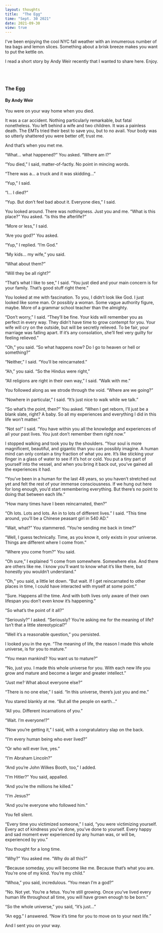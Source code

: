 ```yaml
---
layout: thoughts
title:  "The Egg"
time: "Sept. 30 2021"
date: 2021-09-30
view: true
---
```


I've been enjoying the cool NYC fall weather with an innumerous number of tea bags and lemon slices. Something about a brisk breeze makes you want to put the kettle on. 


I read a short story by Andy Weir recently that I wanted to share here. Enjoy.


<br>
<br>
<h3 class="middle">The Egg</h3>
<h4 class="left">By Andy Weir</h4>
<div class="middle">
	<p>You were on your way home when you died.</p>
	<p>It was a car accident. Nothing particularly remarkable, but fatal nonetheless. You left behind a wife and two children. It was a painless death. The EMTs tried their best to save you, but to no avail. Your body was so utterly shattered you were better off, trust me.</p>
	<p>And that’s when you met me.</p>
	<p>“What… what happened?” You asked. “Where am I?”</p>
	<p>“You died,” I said, matter-of-factly. No point in mincing words.</p>
	<p>“There was a… a truck and it was skidding…”</p>
	<p>“Yup,” I said.</p>
	<p>“I… I died?”</p>  
	<p>“Yup. But don’t feel bad about it. Everyone dies,” I said.</p>  
	<p>You looked around. There was nothingness. Just you and me. “What is this place?” You asked. “Is this the afterlife?”</p>
	<p>“More or less,” I said.</p> 
	<p>“Are you god?” You asked.</p>
	<p>“Yup,” I replied. “I’m God.”</p>
	<p>“My kids… my wife,” you said.</p>
	<p>“What about them?”</p>
	<p>“Will they be all right?”</p>
	<p>“That’s what I like to see,” I said. “You just died and your main concern is for your family. That’s good stuff right there.”</p>
	<p>You looked at me with fascination. To you, I didn’t look like God. I just looked like some man. Or possibly a woman. Some vague authority figure, maybe. More of a grammar school teacher than the almighty.</p>
	<p>“Don’t worry,” I said. “They’ll be fine. Your kids will remember you as perfect in every way. They didn’t have time to grow contempt for you. Your wife will cry on the outside, but will be secretly relieved. To be fair, your marriage was falling apart. If it’s any consolation, she’ll feel very guilty for feeling relieved.”</p>
	<p>“Oh,” you said. “So what happens now? Do I go to heaven or hell or something?”</p>
	<p>“Neither,” I said. “You’ll be reincarnated.”</p> 
	<p>“Ah,” you said. “So the Hindus were right,”</p>
	<p>“All religions are right in their own way,” I said. “Walk with me.”</p>
	<p>You followed along as we strode through the void. “Where are we going?”</p>
	<p>“Nowhere in particular,” I said. “It’s just nice to walk while we talk.”</p>
	<p>“So what’s the point, then?” You asked. “When I get reborn, I’ll just be a blank slate, right? A baby. So all my experiences and everything I did in this life won’t matter.”</p>
	<p>“Not so!” I said. “You have within you all the knowledge and experiences of all your past lives. You just don’t remember them right now.”</p>
	<p>I stopped walking and took you by the shoulders. “Your soul is more magnificent, beautiful, and gigantic than you can possibly imagine. A human mind can only contain a tiny fraction of what you are. It’s like sticking your finger in a glass of water to see if it’s hot or cold. You put a tiny part of yourself into the vessel, and when you bring it back out, you’ve gained all the experiences it had.</p>
	<p>“You’ve been in a human for the last 48 years, so you haven’t stretched out yet and felt the rest of your immense consciousness. If we hung out here for long enough, you’d start remembering everything. But there’s no point to doing that between each life.”</p>
	<p>“How many times have I been reincarnated, then?”</p>
	<p>“Oh lots. Lots and lots. An in to lots of different lives.” I said. “This time around, you’ll be a Chinese peasant girl in 540 AD.”</p>
	<p>“Wait, what?” You stammered. “You’re sending me back in time?”</p> 
	<p>“Well, I guess technically. Time, as you know it, only exists in your universe. Things are different where I come from.”</p>
	<p>“Where you come from?” You said.</p>
	<p>“Oh sure,” I explained “I come from somewhere. Somewhere else. And there are others like me. I know you’ll want to know what it’s like there, but honestly you wouldn’t understand.”</p>
	<p>“Oh,” you said, a little let down. “But wait. If I get reincarnated to other places in time, I could have interacted with myself at some point.”</p>
	<p>“Sure. Happens all the time. And with both lives only aware of their own lifespan you don’t even know it’s happening.”</p>
	<p>“So what’s the point of it all?”</p>
	<p>“Seriously?” I asked. “Seriously? You’re asking me for the meaning of life? Isn’t that a little stereotypical?”</p>
	<p>“Well it’s a reasonable question,” you persisted.</p>
	<p>I looked you in the eye. “The meaning of life, the reason I made this whole universe, is for you to mature.”</p>
	<p>“You mean mankind? You want us to mature?”</p>
	<p>“No, just you. I made this whole universe for you. With each new life you grow and mature and become a larger and greater intellect.”</p>
	<p>“Just me? What about everyone else?”</p>
	<p>“There is no one else,” I said. “In this universe, there’s just you and me.”</p>
	<p>You stared blankly at me. “But all the people on earth…”</p>
	<p>“All you. Different incarnations of you.”</p>
	<p>“Wait. I’m everyone!?”</p>
	<p>“Now you’re getting it,” I said, with a congratulatory slap on the back.</p>
	<p>“I’m every human being who ever lived?”</p>
	<p>“Or who will ever live, yes.”</p>
	<p>“I’m Abraham Lincoln?”</p>
	<p>“And you’re John Wilkes Booth, too,” I added.</p>
	<p>“I’m Hitler?” You said, appalled.</p>
	<p>“And you’re the millions he killed.”</p>
	<p>“I’m Jesus?”</p>
	<p>“And you’re everyone who followed him.”</p>
	<p>You fell silent.</p>
	<p>“Every time you victimized someone,” I said, “you were victimizing yourself. Every act of kindness you’ve done, you’ve done to yourself. Every happy and sad moment ever experienced by any human was, or will be, experienced by you.”</p>
	<p>You thought for a long time.</p>
	<p>“Why?” You asked me. “Why do all this?”</p>
	<p>“Because someday, you will become like me. Because that’s what you are. You’re one of my kind. You’re my child.”</p>
	<p>“Whoa,” you said, incredulous. “You mean I’m a god?”</p>
	<p>“No. Not yet. You’re a fetus. You’re still growing. Once you’ve lived every human life throughout all time, you will have grown enough to be born.”</p>
	<p>“So the whole universe,” you said, “it’s just…”</p>
	<p>“An egg.” I answered. “Now it’s time for you to move on to your next life.”</p>
	<p>And I sent you on your way.</p>
</div>


